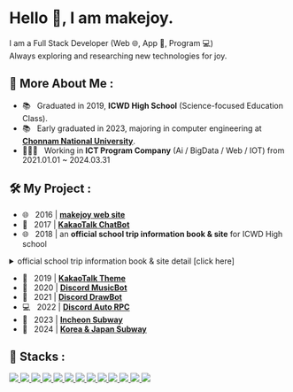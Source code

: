 # Hello 👋, I am makejoy.

I am a Full Stack Developer (Web 🌐, App 📱, Program 💻) 
<br>
Always exploring and researching new technologies for joy.

## 🧐 More About Me :

- 📚 &nbsp; Graduated in 2019, **ICWD High School** (Science-focused Education Class).
- 📚 &nbsp; Early graduated in 2023, majoring in computer engineering at <a href="https://www.jnu.ac.kr" target="_blank">**Chonnam National University**</a>.
- 👨🏻‍💻 &nbsp; Working in **ICT Program Company** (Ai / BigData / Web / IOT) from 2021.01.01 ~ 2024.03.31

## 🛠️ My Project :

- 🌐 &nbsp; 2016 | <a href="https://makejoy.co.kr" target="_blank">**makejoy web site**</a>
- 💬 &nbsp; 2017 | <a href="https://makejoy.co.kr/_programs/mjbot/kakao" target="_blank">**KakaoTalk ChatBot**</a>
- 🌐 &nbsp; 2018 | an **official school trip information book & site** for ICWD High school
<details>
    <summary>official school trip information book & site detail [click here]</summary>

![image](https://makejoy.co.kr/github/imgs/jeju.png)
</details>

- 🎨 &nbsp; 2019 | <a href="https://makejoy.co.kr/ktheme" target="_blank">**KakaoTalk Theme**</a>
- 💬 &nbsp; 2020 | <a href="https://makejoy.co.kr/_programs/mjbot/discord" target="_blank">**Discord MusicBot**</a>
- 💬 &nbsp; 2021 | <a href="https://github.com/make-joy/Stable-Diffusion-Py-Discord-Bot" target="_blank">**Discord DrawBot**</a>
- 💻 &nbsp; 2022 | <a href="https://makejoy.co.kr/_programs/discord" target="_blank">**Discord Auto RPC**</a>
- 🚄 &nbsp; 2023 | <a href="https://makejoy.co.kr/icsw" target="_blank">**Incheon Subway**</a>
- 🚄 &nbsp; 2024 | <a href="https://makejoy.co.kr/sw" target="_blank">**Korea & Japan Subway**</a>

## 🔨 Stacks :
<a href="https://oracle.com" target="_blank"> 
    <img src="https://img.shields.io/badge/oracle db-F80000?style=for-the-badge&logo=oracle&logoColor=white">
</a>    
<a href="https://developer.mozilla.org/en-US/docs/Web/HTML" target="_blank"> 
    <img src="https://img.shields.io/badge/html5-E34F26?style=for-the-badge&logo=html5&logoColor=white">
</a>    
<a href="https://developer.mozilla.org/en-US/docs/Web/CSS" target="_blank"> 
    <img src="https://img.shields.io/badge/css-FC7E0F?style=for-the-badge&logo=css3&logoColor=white">
</a>
<a href="https://www.php.net" target="_blank"> 
    <img src="https://img.shields.io/badge/php-FF9E0F?style=for-the-badge&logo=php&logoColor=white">
</a>
<a href="https://developer.mozilla.org/en-US/docs/Web/JavaScript" target="_blank"> 
    <img src="https://img.shields.io/badge/javascript-F7DF1E?style=for-the-badge&logo=javascript&logoColor=black">
</a>
<a href="https://tomcat.apache.org" target="_blank"> 
    <img src="https://img.shields.io/badge/apache tomcat-F8DC75?style=for-the-badge&logo=apachetomcat&logoColor=black">
</a>
<a href="https://spring.io" target="_blank"> <!-- https://www.egovframe.go.kr/home/sub.do?menuNo=12 -->
    <img src="https://img.shields.io/badge/spring (egovframework)-6DB33F?style=for-the-badge&logo=spring&logoColor=white">
</a>
<a href="https://android.com" target="_blank"> 
    <img src="https://img.shields.io/badge/android-00C717?style=for-the-badge&logo=android&logoColor=white">
</a>
<a href="https://mysql.com" target="_blank"> 
    <img src="https://img.shields.io/badge/mysql-4479A1?style=for-the-badge&logo=mysql&logoColor=white">
</a>
<a href="https://www.java.com" target="_blank"> 
    <img src="https://img.shields.io/badge/java-008FC7?style=for-the-badge&logo=coffeescript&logoColor=white">
</a>
<a href="https://www.python.org" target="_blank"> 
    <img src="https://img.shields.io/badge/python-004088?style=for-the-badge&logo=python&logoColor=white">
</a>    
<a href="https://www.jquery.com" target="_blank"> 
    <img src="https://img.shields.io/badge/jquery-512BD4?style=for-the-badge&logo=jquery&logoColor=white">
</a>
<a href="https://www.kernel.org/" target="_blank"> 
    <img src="https://img.shields.io/badge/linux-323232?style=for-the-badge&logo=linux&logoColor=white">
</a>
